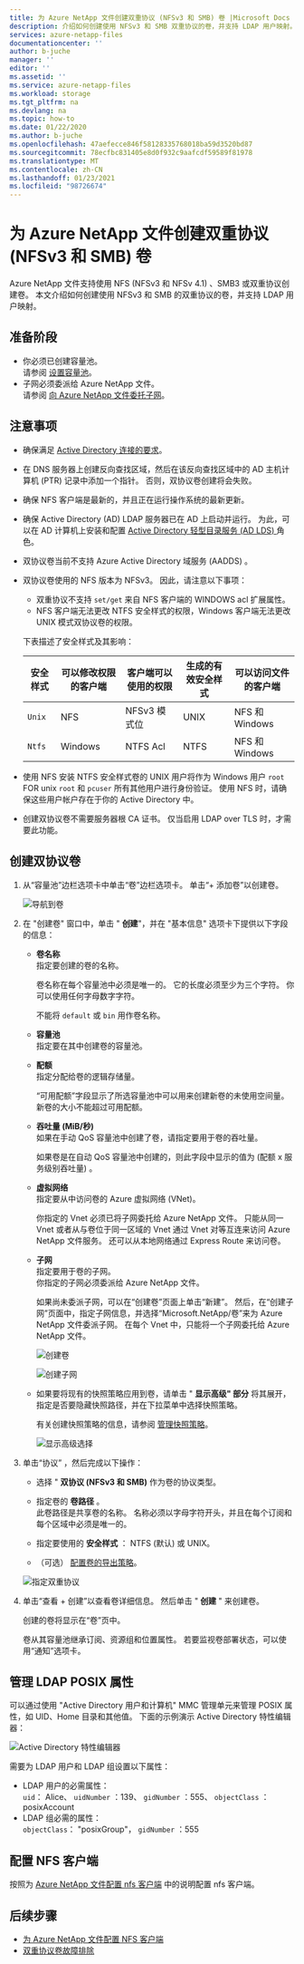 ```yaml
---
title: 为 Azure NetApp 文件创建双重协议 (NFSv3 和 SMB) 卷 |Microsoft Docs
description: 介绍如何创建使用 NFSv3 和 SMB 双重协议的卷，并支持 LDAP 用户映射。
services: azure-netapp-files
documentationcenter: ''
author: b-juche
manager: ''
editor: ''
ms.assetid: ''
ms.service: azure-netapp-files
ms.workload: storage
ms.tgt_pltfrm: na
ms.devlang: na
ms.topic: how-to
ms.date: 01/22/2020
ms.author: b-juche
ms.openlocfilehash: 47aefecce846f58128335768018ba59d3520bd87
ms.sourcegitcommit: 78ecfbc831405e8d0f932c9aafcdf59589f81978
ms.translationtype: MT
ms.contentlocale: zh-CN
ms.lasthandoff: 01/23/2021
ms.locfileid: "98726674"
---
```

# <a name="create-a-dual-protocol-nfsv3-and-smb-volume-for-azure-netapp-files"></a>为 Azure NetApp 文件创建双重协议 (NFSv3 和 SMB) 卷

Azure NetApp 文件支持使用 NFS (NFSv3 和 NFSv 4.1) 、SMB3 或双重协议创建卷。 本文介绍如何创建使用 NFSv3 和 SMB 的双重协议的卷，并支持 LDAP 用户映射。  


## <a name="before-you-begin"></a>准备阶段 

* 你必须已创建容量池。  
    请参阅 [设置容量池](azure-netapp-files-set-up-capacity-pool.md)。   
* 子网必须委派给 Azure NetApp 文件。  
    请参阅 [向 Azure NetApp 文件委托子网](azure-netapp-files-delegate-subnet.md)。

## <a name="considerations"></a>注意事项

* 确保满足 [Active Directory 连接的要求](azure-netapp-files-create-volumes-smb.md#requirements-for-active-directory-connections)。 
* 在 DNS 服务器上创建反向查找区域，然后在该反向查找区域中的 AD 主机计算机 (PTR) 记录中添加一个指针。 否则，双协议卷创建将会失败。
* 确保 NFS 客户端是最新的，并且正在运行操作系统的最新更新。
* 确保 Active Directory (AD) LDAP 服务器已在 AD 上启动并运行。 为此，可以在 AD 计算机上安装和配置 [Active Directory 轻型目录服务 (AD LDS) ](/previous-versions/windows/it-pro/windows-server-2012-r2-and-2012/hh831593(v=ws.11)) 角色。
* 双协议卷当前不支持 Azure Active Directory 域服务 (AADDS) 。  
* 双协议卷使用的 NFS 版本为 NFSv3。 因此，请注意以下事项：
    * 双重协议不支持 `set/get` 来自 NFS 客户端的 WINDOWS acl 扩展属性。
    * NFS 客户端无法更改 NTFS 安全样式的权限，Windows 客户端无法更改 UNIX 模式双协议卷的权限。   

    下表描述了安全样式及其影响：  
    
    | 安全样式    | 可以修改权限的客户端   | 客户端可以使用的权限  | 生成的有效安全样式    | 可以访问文件的客户端     |
    |-  |-  |-  |-  |-  |
    | `Unix`    | NFS   | NFSv3 模式位   | UNIX  | NFS 和 Windows   |
    | `Ntfs`    | Windows   | NTFS Acl     | NTFS  |NFS 和 Windows|
* 使用 NFS 安装 NTFS 安全样式卷的 UNIX 用户将作为 Windows 用户 `root` FOR unix `root` 和 `pcuser` 所有其他用户进行身份验证。 使用 NFS 时，请确保这些用户帐户存在于你的 Active Directory 中。 
* 创建双协议卷不需要服务器根 CA 证书。 仅当启用 LDAP over TLS 时，才需要此功能。


## <a name="create-a-dual-protocol-volume"></a>创建双协议卷

1.  从“容量池”边栏选项卡中单击“卷”边栏选项卡。 单击“+ 添加卷”以创建卷。 

    ![导航到卷](../media/azure-netapp-files/azure-netapp-files-navigate-to-volumes.png) 

2.  在 "创建卷" 窗口中，单击 " **创建**"，并在 "基本信息" 选项卡下提供以下字段的信息：   
    * **卷名称**      
        指定要创建的卷的名称。   

        卷名称在每个容量池中必须是唯一的。 它的长度必须至少为三个字符。 你可以使用任何字母数字字符。   

        不能将 `default` 或 `bin` 用作卷名称。

    * **容量池**  
        指定要在其中创建卷的容量池。

    * **配额**  
        指定分配给卷的逻辑存储量。  

        “可用配额”字段显示了所选容量池中可以用来创建新卷的未使用空间量。 新卷的大小不能超过可用配额。  

    * **吞吐量 (MiB/秒)**   
        如果在手动 QoS 容量池中创建了卷，请指定要用于卷的吞吐量。   

        如果卷是在自动 QoS 容量池中创建的，则此字段中显示的值为 (配额 x 服务级别吞吐量) 。   

    * **虚拟网络**  
        指定要从中访问卷的 Azure 虚拟网络 (VNet)。  

        你指定的 Vnet 必须已将子网委托给 Azure NetApp 文件。 只能从同一 Vnet 或者从与卷位于同一区域的 Vnet 通过 Vnet 对等互连来访问 Azure NetApp 文件服务。 还可以从本地网络通过 Express Route 来访问卷。   

    * **子网**  
        指定要用于卷的子网。  
        你指定的子网必须委派给 Azure NetApp 文件。 
        
        如果尚未委派子网，可以在“创建卷”页面上单击“新建”。 然后，在“创建子网”页面中，指定子网信息，并选择“Microsoft.NetApp/卷”来为 Azure NetApp 文件委派子网。 在每个 Vnet 中，只能将一个子网委托给 Azure NetApp 文件。   
 
        ![创建卷](../media/azure-netapp-files/azure-netapp-files-new-volume.png)
    
        ![创建子网](../media/azure-netapp-files/azure-netapp-files-create-subnet.png)

    * 如果要将现有的快照策略应用到卷，请单击 " **显示高级" 部分** 将其展开，指定是否要隐藏快照路径，并在下拉菜单中选择快照策略。 

        有关创建快照策略的信息，请参阅 [管理快照策略](azure-netapp-files-manage-snapshots.md#manage-snapshot-policies)。

        ![显示高级选择](../media/azure-netapp-files/volume-create-advanced-selection.png)

3. 单击“协议”  ，然后完成以下操作：  
    * 选择 " **双协议 (NFSv3 和 SMB)** 作为卷的协议类型。   

    * 指定卷的 **卷路径** 。   
    此卷路径是共享卷的名称。 名称必须以字母字符开头，并且在每个订阅和每个区域中必须是唯一的。  

    * 指定要使用的 **安全样式** ： NTFS (默认) 或 UNIX。

    * （可选） [配置卷的导出策略](azure-netapp-files-configure-export-policy.md)。

    ![指定双重协议](../media/azure-netapp-files/create-volume-protocol-dual.png)

4. 单击“查看 + 创建”以查看卷详细信息。 然后单击 " **创建** " 来创建卷。

    创建的卷将显示在“卷”页中。 
 
    卷从其容量池继承订阅、资源组和位置属性。 若要监视卷部署状态，可以使用“通知”选项卡。

## <a name="manage-ldap-posix-attributes"></a>管理 LDAP POSIX 属性

可以通过使用 "Active Directory 用户和计算机" MMC 管理单元来管理 POSIX 属性，如 UID、Home 目录和其他值。  下面的示例演示 Active Directory 特性编辑器：  

![Active Directory 特性编辑器](../media/azure-netapp-files/active-directory-attribute-editor.png) 

需要为 LDAP 用户和 LDAP 组设置以下属性： 
* LDAP 用户的必需属性：   
    `uid`： Alice、 `uidNumber` ：139、 `gidNumber` ：555、 `objectClass` ： posixAccount
* LDAP 组必需的属性：   
    `objectClass`： "posixGroup"， `gidNumber` ：555

## <a name="configure-the-nfs-client"></a>配置 NFS 客户端 

按照为 [Azure NetApp 文件配置 nfs 客户端](configure-nfs-clients.md) 中的说明配置 nfs 客户端。  

## <a name="next-steps"></a>后续步骤  

* [为 Azure NetApp 文件配置 NFS 客户端](configure-nfs-clients.md)
* [双重协议卷故障排除](troubleshoot-dual-protocol-volumes.md)
